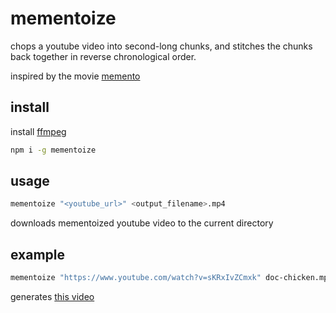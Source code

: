 # mementoize

chops a youtube video into second-long chunks, and stitches the chunks back together in reverse chronological order.

inspired by the movie [memento](http://www.imdb.com/title/tt0209144/)

## install

install [ffmpeg](https://ffmpeg.org/)

```bash
npm i -g mementoize
```

## usage

```bash
mementoize "<youtube_url>" <output_filename>.mp4
```

downloads mementoized youtube video to the current directory

## example

```bash
mementoize "https://www.youtube.com/watch?v=sKRxIvZCmxk" doc-chicken.mp4
```

generates [this video](https://www.youtube.com/watch?v=nXMzQBY5e7g)
